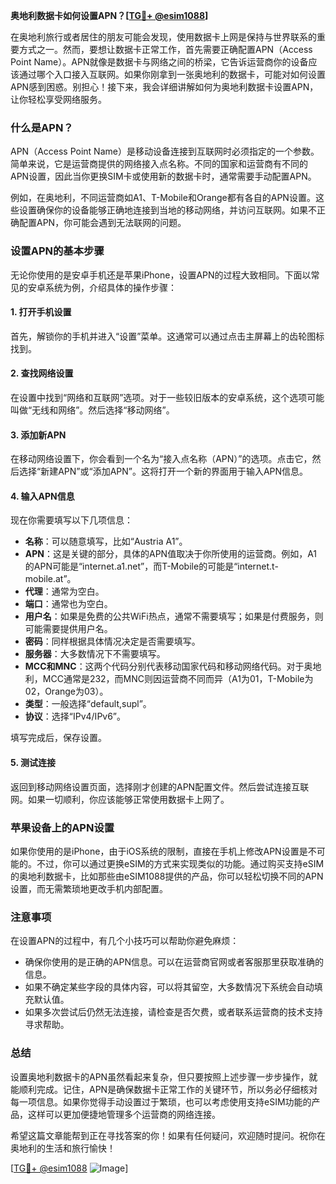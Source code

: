 **奥地利数据卡如何设置APN？[[TG💪+ @esim1088](https://t.me/s/esim1088)]**

在奥地利旅行或者居住的朋友可能会发现，使用数据卡上网是保持与世界联系的重要方式之一。然而，要想让数据卡正常工作，首先需要正确配置APN（Access Point Name）。APN就像是数据卡与网络之间的桥梁，它告诉运营商你的设备应该通过哪个入口接入互联网。如果你刚拿到一张奥地利的数据卡，可能对如何设置APN感到困惑。别担心！接下来，我会详细讲解如何为奥地利数据卡设置APN，让你轻松享受网络服务。

### 什么是APN？

APN（Access Point Name）是移动设备连接到互联网时必须指定的一个参数。简单来说，它是运营商提供的网络接入点名称。不同的国家和运营商有不同的APN设置，因此当你更换SIM卡或使用新的数据卡时，通常需要手动配置APN。

例如，在奥地利，不同运营商如A1、T-Mobile和Orange都有各自的APN设置。这些设置确保你的设备能够正确地连接到当地的移动网络，并访问互联网。如果不正确配置APN，你可能会遇到无法联网的问题。

### 设置APN的基本步骤

无论你使用的是安卓手机还是苹果iPhone，设置APN的过程大致相同。下面以常见的安卓系统为例，介绍具体的操作步骤：

#### 1. 打开手机设置
首先，解锁你的手机并进入“设置”菜单。这通常可以通过点击主屏幕上的齿轮图标找到。

#### 2. 查找网络设置
在设置中找到“网络和互联网”选项。对于一些较旧版本的安卓系统，这个选项可能叫做“无线和网络”。然后选择“移动网络”。

#### 3. 添加新APN
在移动网络设置下，你会看到一个名为“接入点名称（APN）”的选项。点击它，然后选择“新建APN”或“添加APN”。这将打开一个新的界面用于输入APN信息。

#### 4. 输入APN信息
现在你需要填写以下几项信息：
- **名称**：可以随意填写，比如“Austria A1”。
- **APN**：这是关键的部分，具体的APN值取决于你所使用的运营商。例如，A1的APN可能是“internet.a1.net”，而T-Mobile的可能是“internet.t-mobile.at”。
- **代理**：通常为空白。
- **端口**：通常也为空白。
- **用户名**：如果是免费的公共WiFi热点，通常不需要填写；如果是付费服务，则可能需要提供用户名。
- **密码**：同样根据具体情况决定是否需要填写。
- **服务器**：大多数情况下不需要填写。
- **MCC和MNC**：这两个代码分别代表移动国家代码和移动网络代码。对于奥地利，MCC通常是232，而MNC则因运营商不同而异（A1为01，T-Mobile为02，Orange为03）。
- **类型**：一般选择“default,supl”。
- **协议**：选择“IPv4/IPv6”。

填写完成后，保存设置。

#### 5. 测试连接
返回到移动网络设置页面，选择刚才创建的APN配置文件。然后尝试连接互联网。如果一切顺利，你应该能够正常使用数据卡上网了。

### 苹果设备上的APN设置

如果你使用的是iPhone，由于iOS系统的限制，直接在手机上修改APN设置是不可能的。不过，你可以通过更换eSIM的方式来实现类似的功能。通过购买支持eSIM的奥地利数据卡，比如那些由eSIM1088提供的产品，你可以轻松切换不同的APN设置，而无需繁琐地更改手机内部配置。

### 注意事项

在设置APN的过程中，有几个小技巧可以帮助你避免麻烦：
- 确保你使用的是正确的APN信息。可以在运营商官网或者客服那里获取准确的信息。
- 如果不确定某些字段的具体内容，可以将其留空，大多数情况下系统会自动填充默认值。
- 如果多次尝试后仍然无法连接，请检查是否欠费，或者联系运营商的技术支持寻求帮助。

### 总结

设置奥地利数据卡的APN虽然看起来复杂，但只要按照上述步骤一步步操作，就能顺利完成。记住，APN是确保数据卡正常工作的关键环节，所以务必仔细核对每一项信息。如果你觉得手动设置过于繁琐，也可以考虑使用支持eSIM功能的产品，这样可以更加便捷地管理多个运营商的网络连接。

希望这篇文章能帮到正在寻找答案的你！如果有任何疑问，欢迎随时提问。祝你在奥地利的生活和旅行愉快！

[[TG💪+ @esim1088](https://t.me/s/esim1088) ![Image](https://i.postimg.cc/4NQfJmqS/Snipaste-2025-05-13-00-14-12.png)]